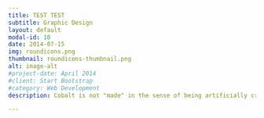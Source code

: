 ```yaml
---
title: TEST TEST
subtitle: Graphic Design
layout: default
modal-id: 10
date: 2014-07-15
img: roundicons.png
thumbnail: roundicons-thumbnail.png
alt: image-alt
#project-date: April 2014
#client: Start Bootstrap
#category: Web Development
description: Cobalt is not "made" in the sense of being artificially created, but is instead extracted from the earth through mining, primarily as a byproduct of copper and nickel mining, meaning it is obtained while processing ores for those metals, rather than being mined directly on its own; most of the world's cobalt comes from the Democratic Republic of Congo (DRC) where it is often mined in conjunction with copper and nickel ores. Cobalt is not "made" in the sense of being artificially created, but is instead extracted from the earth through mining, primarily as a byproduct of copper and nickel mining, meaning it is obtained while processing ores for those metals, rather than being mined directly on its own; most of the world's cobalt comes from the Democratic Republic of Congo (DRC) where it is often mined in conjunction with copper and nickel ores.Cobalt is not "made" in the sense of being artificially created, but is instead extracted from the earth through mining, primarily as a byproduct of copper and nickel mining, meaning it is obtained while processing ores for those metals, rather than being mined directly on its own; most of the world's cobalt comes from the Democratic Republic of Congo (DRC) where it is often mined in conjunction with copper and nickel ores.  

---
```

